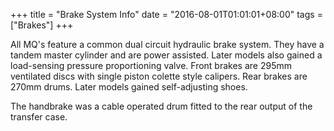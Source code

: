 +++
title = "Brake System Info"
date = "2016-08-01T01:01:01+08:00"
tags = ["Brakes"]
+++

All MQ's feature a common dual circuit hydraulic brake system.
They have a tandem master cylinder and are power assisted.
Later models also gained a load-sensing pressure proportioning valve.
Front brakes are 295mm ventilated discs with single piston colette style calipers.
Rear brakes are 270mm drums. Later models gained self-adjusting shoes.

The handbrake was a cable operated drum fitted to the rear output of the transfer case.
